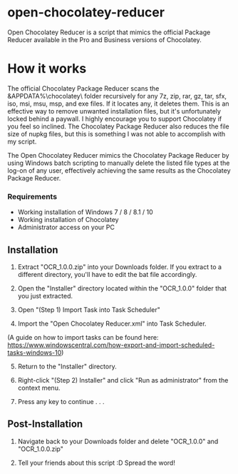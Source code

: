 # open-chocolatey-reducer
Open Chocolatey Reducer is a script that mimics the official Package Reducer available in the Pro and Business versions of Chocolatey.

# How it works
The official Chocolatey Package Reducer scans the &APPDATA%\chocolatey\ folder recursively for any 7z, zip, rar, gz, tar, sfx, iso, msi, msu, msp, and exe files.
If it locates any, it deletes them. This is an effective way to remove unwanted installation files, but it's unfortunately locked behind a paywall. I highly encourage you to support Chocolatey if you feel so inclined.
The Chocolatey Package Reducer also reduces the file size of nupkg files, but this is something I was not able to accomplish with my script.

The Open Chocolatey Reducer mimics the Chocolatey Package Reducer by using Windows batch scripting to manually delete the listed file types at the log-on of any user, effectively achieving the same results as the Chocolatey Package Reducer.

### Requirements
* Working installation of Windows 7 / 8 / 8.1 / 10
* Working installation of Chocolatey
* Administrator access on your PC

## Installation
1. Extract "OCR_1.0.0.zip" into your Downloads folder. If you extract to a different directory, you'll have to edit the bat file accordingly.

2. Open the "Installer" directory located within the "OCR_1.0.0" folder that you just extracted.

3. Open "(Step 1) Import Task into Task Scheduler"

4. Import the "Open Chocolatey Reducer.xml" into Task Scheduler.

(A guide on how to import tasks can be found here: https://www.windowscentral.com/how-export-and-import-scheduled-tasks-windows-10)

5. Return to the "Installer" directory.

6. Right-click "(Step 2) Installer" and click "Run as administrator" from the context menu.

7. Press any key to continue . . .

## Post-Installation
1. Navigate back to your Downloads folder and delete "OCR_1.0.0" and "OCR_1.0.0.zip"

2. Tell your friends about this script :D Spread the word!
